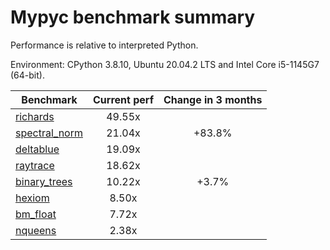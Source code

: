 # Mypyc benchmark summary

Performance is relative to interpreted Python.

Environment: CPython 3.8.10, Ubuntu 20.04.2 LTS and Intel Core i5-1145G7 (64-bit).

| Benchmark | Current perf | Change in 3 months |
| --- | :---: | :---: |
| [richards](benchmarks/richards.md) | 49.55x |  |
| [spectral_norm](benchmarks/spectral_norm.md) | 21.04x | +83.8% |
| [deltablue](benchmarks/deltablue.md) | 19.09x |  |
| [raytrace](benchmarks/raytrace.md) | 18.62x |  |
| [binary_trees](benchmarks/binary_trees.md) | 10.22x | +3.7% |
| [hexiom](benchmarks/hexiom.md) | 8.50x |  |
| [bm_float](benchmarks/bm_float.md) | 7.72x |  |
| [nqueens](benchmarks/nqueens.md) | 2.38x |  |
